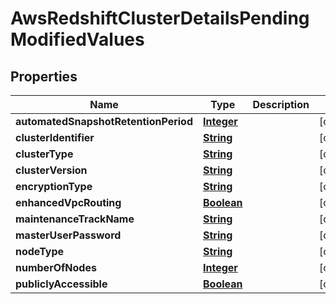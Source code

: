 

# AwsRedshiftClusterDetailsPendingModifiedValues


## Properties

| Name | Type | Description | Notes |
|------------ | ------------- | ------------- | -------------|
|**automatedSnapshotRetentionPeriod** | [**Integer**](Integer.md) |  |  [optional] |
|**clusterIdentifier** | [**String**](String.md) |  |  [optional] |
|**clusterType** | [**String**](String.md) |  |  [optional] |
|**clusterVersion** | [**String**](String.md) |  |  [optional] |
|**encryptionType** | [**String**](String.md) |  |  [optional] |
|**enhancedVpcRouting** | [**Boolean**](Boolean.md) |  |  [optional] |
|**maintenanceTrackName** | [**String**](String.md) |  |  [optional] |
|**masterUserPassword** | [**String**](String.md) |  |  [optional] |
|**nodeType** | [**String**](String.md) |  |  [optional] |
|**numberOfNodes** | [**Integer**](Integer.md) |  |  [optional] |
|**publiclyAccessible** | [**Boolean**](Boolean.md) |  |  [optional] |



